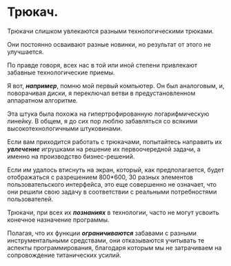 # Трюкач.
Трюкачи слишком увлекаются разными технологическими трюками.

Они постоянно осваивают разные новинки, но результат от этого не улучшается.

По правде говоря, всех нас в той или иной степени привлекают забавные технологические приемы.

Я вот, ***например***, помню мой первый компьютер.
Он был аналоговым, и, поворачивая диски,
я переключал ветви в предустановленном аппаратном алгоритме.

Эта штука была похожа на гипертрофированную логарифмическую линейку.
В общем, я до сих пор люблю забавляться со всякими высокотехнологичными штуковинами.

Если вам приходится работать с трюкачами,
попытайтесь направить их ***увлечение*** игрушками на решение их первоочередной задачи,
а именно на производство бизнес-решений.

Если им удалось втиснуть на экран, который, как предполагается, будет отображаться с разрешением 800*600,
30 разных элементов пользовательского интерфейса, это еще совершенно не означает,
что они решили свою задачу в соответствии с реальными потребностями пользователей.

Трюкачи, при всех их ***познаниях*** в технологии,
часто не могут усвоить конечное назначение программы.

Полагая, что их функции ***ограничиваются*** забавами с разными инструментальными средствами,
они отказываются учитывать те аспекты программирования,
благодаря которым мы не затрачиваем на сопровождение титанических усилий.
